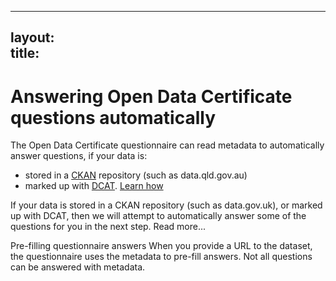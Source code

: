 
---
layout:  
title:  
---



# Answering Open Data Certificate questions automatically  

The Open Data Certificate questionnaire can read metadata to automatically answer questions, if your data is:

- stored in a [CKAN](http://ckan.org) repository (such as data.qld.gov.au)
- marked up with [DCAT](). [Learn how](http://theodi.org/guides/marking-up-your-dataset-with-dcat)

If your data is stored in a CKAN repository (such as data.gov.uk), or marked up with DCAT, then we will attempt to automatically answer some of the questions for you in the next step. Read more...


Pre-filling questionnaire answers
When you provide a URL to the dataset, the questionnaire uses the metadata to pre-fill answers. Not all questions can be answered with metadata.

